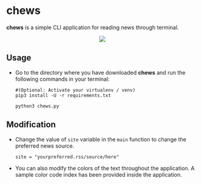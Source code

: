 # chews
**chews** is a simple CLI application for reading news through terminal.
<p align="center"><img src="https://i.imgur.com/imsDuKk.png"/></p>

## Usage
* Go to the directory where you have downloaded **chews** and run the following commands in your terminal:
           
      #(Optional: Activate your virtualenv / venv)
      pip3 install -U -r requirements.txt

      python3 chews.py

## Modification
* Change the value of `site` variable in the `main` function to change the preferred news source.

   ```site = "yourpreferred.rss/source/here"```

* You can also modify the colors of the text throughout the application. A sample color code index has been provided inside the application.
